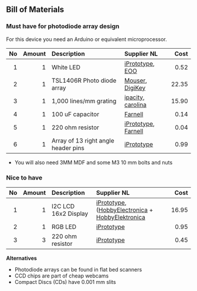 ## Bill of Materials

### Must have for photodiode array design

For this device you need an Arduino or equivalent microprocessor.

|No|Amount|Description|Supplier NL|Cost|
| ------------: | ------------: | :------------ | :------------ | ------------: |
|1|1|White LED|[iPrototype](https://iprototype.nl/products/components/led-lcd/ledwit), [EOO](http://www.eoo-bv.nl/index.php?_a=viewProd&productId=9088)|0.52|
|2|1|TSL1406R Photo diode array|[Mouser](http://nl.mouser.com/ProductDetail/ams/TSL1406R/?qs=owm69ILshgasXOGrAzFz%252bQ%3D%3D), [DigiKey](http://www.digikey.nl/product-detail/en/TSL1406R/TSL1406-R-ND/3095064)|22.35|
|3|1|1,000 lines/mm grating|[ipacity](http://ipacity.biedmeer.nl/Webwinkel-Product-78540591/Folie-tralie-1000-lijnen-mm-%2815-x-30-cm%29.html), [carolina](http://www.carolina.com/physical-science-light-and-optics/diffraction-grating/755230.pr?catId=&mCat=&sCat=&ssCat=&question=diffraction+grating)|15.90|
|4|1|100 uF capacitor|[Farnell](http://nl.farnell.com/panasonic-electronic-components/eeufr1c101/cap-alu-elec-100uf-16v-rad/dp/1907228)|0.14|
|5|1|220 ohm resistor|[iPrototype](https://iprototype.nl/products/components/resistors/220R), [Farnell](http://nl.farnell.com/webapp/wcs/stores/servlet/ProductDisplay?catalogId=15001&langId=31&urlRequestType=Base&partNumber=2329643&storeId=10168)|0.04|
|6|1|Array of 13 right angle header pins|[iPrototype](https://iprototype.nl/products/accessoires/headers/header-male-right-angle)|0.99|

* You will also need 3MM MDF and some M3 10 mm bolts and nuts

### Nice to have

|No|Amount|Description|Supplier NL|Cost|
| ------------: | ------------: | :------------ | :------------ | ------------: |
|1|1|I2C LCD 16x2 Display|[iPrototype](https://iprototype.nl/products/components/led-lcd/lcd16x2-I2C-BL), ([HobbyElectronica](http://www.hobbyelectronica.nl/product/hd44780-16x2-karakters-lcd-display-module-blauw-backlight/) + [HobbyElektronica](http://www.hobbyelectronica.nl/product/i2c-lcd-interface-voor-16x2-en-20x4-displays/)|16.95|
|2|1|RGB LED|[iPrototype](https://iprototype.nl/products/components/led-lcd/rgbled)|0.95|
|3|3|220 ohm resistor|[iPrototype](https://iprototype.nl/products/components/resistors/220R)|0.45|

**Alternatives**

* Photodiode arrays can be found in flat bed scanners
* CCD chips are part of cheap webcams
* Compact Discs (CDs) have 0.001 mm slits
